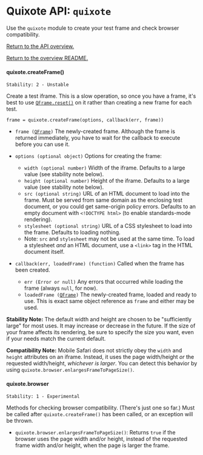# Quixote API: `quixote`

Use the `quixote` module to create your test frame and check browser compatibility.

[Return to the API overview.](api.md)

[Return to the overview README.](../README.md)


#### quixote.createFrame()

```
Stability: 2 - Unstable
```

Create a test iframe. This is a slow operation, so once you have a frame, it's best to use [`QFrame.reset()`](QFrame.md) on it rather than creating a new frame for each test.

`frame = quixote.createFrame(options, callback(err, frame))`

* `frame (`[`QFrame`](QFrame.md)`)` The newly-created frame. Although the frame is returned immediately, you have to wait for the callback to execute before you can use it.

* `options (optional object)` Options for creating the frame:
  * `width (optional number)` Width of the iframe. Defaults to a large value (see stability note below).
  * `height (optional number)` Height of the iframe. Defaults to a large value (see stability note below).
  * `src (optional string)` URL of an HTML document to load into the frame. Must be served from same domain as the enclosing test document, or you could get same-origin policy errors. Defaults to an empty document with `<!DOCTYPE html>` (to enable standards-mode rendering).
  * `stylesheet (optional string)` URL of a CSS stylesheet to load into the frame. Defaults to loading nothing.
  * Note: `src` and `stylesheet` may not be used at the same time. To load a stylesheet *and* an HTML document, use a `<link>` tag in the HTML document itself.
  
* `callback(err, loadedFrame) (function)` Called when the frame has been created. 
  * `err (Error or null)` Any errors that occurred while loading the frame (always `null`, for now).
  * `loadedFrame (`[`QFrame`](QFrame.md)`)` The newly-created frame, loaded and ready to use. This is exact same object reference as `frame` and either may be used.  

**Stability Note:** The default width and height are chosen to be "sufficiently large" for most uses. It may increase or decrease in the future. If the size of your frame affects its rendering, be sure to specify the size you want, even if your needs match the current default.

**Compatibility Note:** Mobile Safari does not strictly obey the `width` and `height` attributes on an iframe. Instead, it uses the page width/height *or* the requested width/height, *whichever is larger*. You can detect this behavior by using `quixote.browser.enlargesFrameToPageSize()`.


#### quixote.browser

```
Stability: 1 - Experimental
```

Methods for checking browser compatibility. (There's just one so far.) Must be called after `quixote.createFrame()` has been called, or an exception will be thrown.

* `quixote.browser.enlargesFrameToPageSize()`: Returns `true` if the browser uses the page width and/or height, instead of the requested frame width and/or height, when the page is larger the frame.

